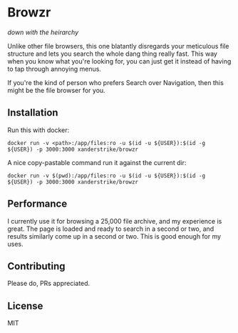 # Browzr

_down with the heirarchy_

Unlike other file browsers, this one blatantly disregards your meticulous file
structure and lets you search the whole dang thing really fast. This way when
you know what you're looking for, you can just get it instead of having to tap
through annoying menus.

If you're the kind of person who prefers Search over Navigation, then this might
be the file browser for you.

## Installation

Run this with docker:

```
docker run -v <path>:/app/files:ro -u $(id -u ${USER}):$(id -g ${USER}) -p 3000:3000 xanderstrike/browzr
```

A nice copy-pastable command run it against the current dir:

```
docker run -v $(pwd):/app/files:ro -u $(id -u ${USER}):$(id -g ${USER}) -p 3000:3000 xanderstrike/browzr
```

## Performance

I currently use it for browsing a 25,000 file archive, and my experience is
great. The page is loaded and ready to search in a second or two, and results
similarly come up in a second or two. This is good enough for my uses.

## Contributing

Please do, PRs appreciated.

## License

MIT
